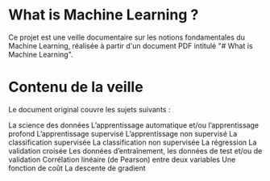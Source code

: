 # What is Machine Learning ?

Ce projet est une veille documentaire sur les notions fondamentales du Machine Learning, réalisée à partir d'un document PDF intitulé "# What is Machine Learning".

# Contenu de la veille

Le document original couvre les sujets suivants :

La science des données
L’apprentissage automatique et/ou l’apprentissage profond
L’apprentissage supervisé
L’apprentissage non supervisé
La classification supervisée
La classification non supervisée
La régression
La validation croisée
Les données d’entraînement, les données de test et/ou de validation
Corrélation linéaire (de Pearson) entre deux variables
Une fonction de coût
La descente de gradient